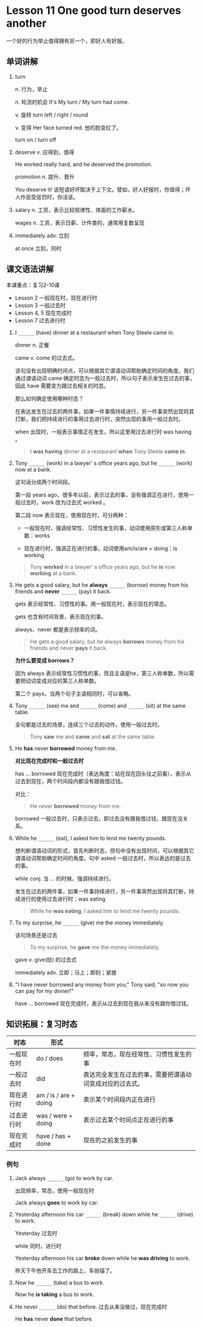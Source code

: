 # Lesson 11 One good turn deserves another

一个好的行为举止值得拥有另一个，即好人有好报。



## 单词讲解

1. turn

   n. 行为，举止

   n. 轮流的机会 It's My turn / My turn had come.

   v. 旋转 turn left / right / round

   v. 变得 Her face turned red. 他的脸变红了。
   
   turn on / turn off



2. deserve v. 应得到，值得

   He worked really hard, and he deserved the promotion.

   promotion n. 提升、晋升

   You deserve it!  该短语好坏取决于上下文。譬如，好人好报时，你值得；坏人作恶受惩罚时，你活该。



3. salary n. 工资，表示比较规律性、体面的工作薪水。

   wages n. 工资，表示日薪、计件类的，通常用复数呈现



4. immediately adv. 立刻

   at once 立刻，同时



## 课文语法讲解

本课重点：复习2-10课

- Lesson 2 一般现在时，现在进行时
- Lesson 3 一般过去时
- Lesson 4, 5 现在完成时
- Lesson 7 过去进行时



1. I `______`  (have) dinner at a restaurant when Tony Steele came in.

   dinner n. 正餐
   
   came v. come 的过去式。
   
   该句没有出现明确时间点，可以根据其它谓语动词帮助确定时间的角度。我们通过谓语动词 came 确定时态为一般过去时，所以句子表示发生在过去的事，因此 have 需要变为跟过去相关的时态。

   那么如何确定使用哪种时态？
   
   在表达发生在过去的两件事，如果一件事情持续进行，另一件事突然出现将其打断，我们把持续进行的事用过去进行时，突然出现的事用一般过去时。
   
   when 出现时，一般表示事情正在发生。所以这里用过去进行时 was having 。
   
   > I **was having** dinner at a restaurant **when** Tony Steele **came in**.





2. Tony `______` (work) in a lawyer' s office years ago, but he `______` (work) now at a bank.

   这句话分成两个时间段。
   
   第一段 years ago，很多年以前，表示过去的事，没有强调正在进行，使用一般过去时，work 改为过去式 worked 。
   
   第二段 now 表示现在，使用现在时，可分两种：
   
    - 一般现在时，强调经常性、习惯性发生的事，动词使用原形或第三人称单数：works 
   
    - 现在进行时，强调正在进行的事，动词使用am/is/are + doing：is working

   > Tony **worked** in a lawyer' s office years ago, but he **is** now **working** at a bank.





3. He gets a good salary, but he **always** `______` (borrow) money from his friends and **never** `______` (pay) it back.

   gets 表示经常性、习惯性的事。用一般现在时，表示现在的常态。
   
   gets 也含有时间背景，表示现在的事。
   
   always、never 都是表示频率的词。
   
   > He gets a good salary, but he always **borrows** money from his friends and never **pays** it back.
   
   **为什么要变成 borrows？**
   
   因为 always 表示经常性习惯性的事，而且主语是he，第三人称单数，所以需要把动词变成对应的第三人称单数。
   
   第二个 pays，当两个句子主语相同时，可以省略。





4. Tony `______` (see) me and `______` (come) and `______` (sit) at the same table.

   全句都是过去的场景，连续三个过去的动作，使用一般过去时。

   > Tony **saw** me and **came** and **sat** at the same table.



5. He **has** never **borrowed** money from me.

   **对比现在完成时和一般过去时**

   has ... borrowed 现在完成时（表达角度：站在现在回头往之前看），表示从过去到现在，两个时间段内都没有跟我借过钱。

   对比：

   > He never **borrowed** money from me.
   
   borrowed 一般过去时，只表示过去，即过去没有跟我借过钱，跟现在没关系。





6. While he `______` (eat), I asked him to lend me twenty pounds.

   想判断谓语动词的形式，首先判断时态，但句中没有出现时间，可以根据其它谓语动词帮助确定时间的角度。句中 asked 一般过去时，所以表达的是过去的事。

   while conj. 当 ... 的时候，强调持续进行。

   发生在过去的两件事，如果一件事持续进行，另一件事突然出现将其打断，持续进行的使用过去进行时：was eating
   
   > While he **was eating**, I asked him to lend me twenty pounds.





7. To my surprise, he `______` (give) me the money immediately.

   该句场景还是过去

   > To my surprise, he **gave** me the money immediately.

   gave v. give(给) 的过去式

   immediately adv. 立即；马上；即刻；紧接





8. "I have never borrowed any money from you," Tony said, "so now you can pay for my dinner!"

   have ... borrowed 现在完成时，表示从过去到现在我从来没有跟你借过钱。





## 知识拓展：复习时态

| 时态       | 形式                  |                                                          |
| ---------- | --------------------- | -------------------------------------------------------- |
| 一般现在时 | do / does             | 频率，常态，现在经常性、习惯性发生的事                   |
| 一般过去时 | did                   | 表达完全发生在过去的事，需要把谓语动词变成对应的过去式。 |
| 现在进行时 | am / is / are + doing | 表示某个时间段内正在进行                                 |
| 过去进行时 | was / were + doing    | 表示过去某个时间点正在进行的事                           |
| 现在完成时 | have / has + done     | 现在的之前发生的事                                       |



### 例句

1. Jack always `______` (go) to work by car.

   出现频率，常态，使用一般现在时

   Jack always **goes** to work by car.



2. Yesterday afternoon his car `______` (break) down while he `______` (drive) to work.

   Yesterday 过去时

   while 同时，进行时

   Yesterday afternoon his car **broke** down while he **was driving** to work.
   
   昨天下午他开车去工作的路上，车抛锚了。



3. Now he `______` (take) a bus to work.

   Now he **is taking** a bus to work.



4. He never `______` (do) that before.  过去从来没做过，现在完成时

   He **has** never **done** that before.



